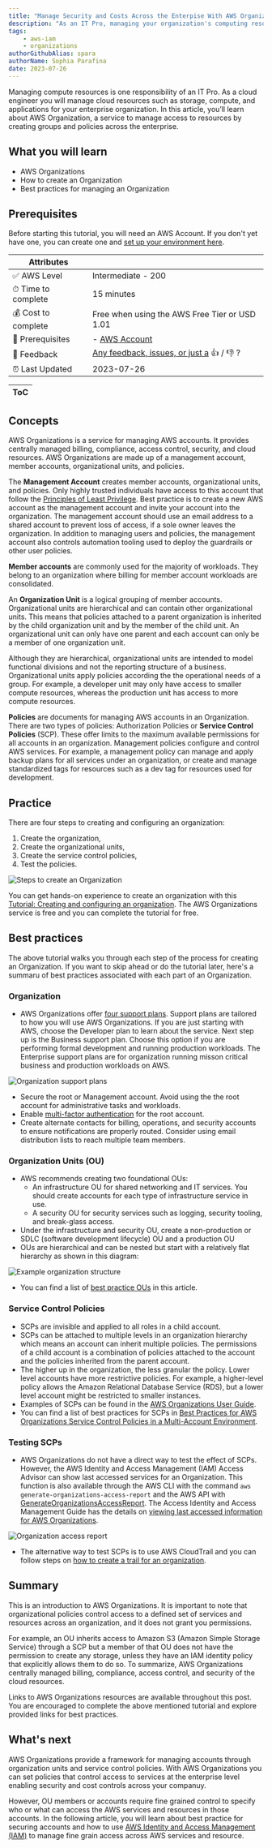 ```yaml
---
title: "Manage Security and Costs Across the Enterpise With AWS Organizations"
description: "As an IT Pro, managing your organization's computing resources is a key role. AWS Organizations provides the tools to organize and manage user accounts and cloud resources for security and cost control at the enterprise level."
tags:
    - aws-iam
    - organizations
authorGithubAlias: spara
authorName: Sophia Parafina
date: 2023-07-26
---
```


Managing compute resources is one responsibility of an IT Pro. As a cloud engineer you will manage cloud resources such as storage, compute, and applications for your enterprise organization. In this article, you’ll learn about AWS Organization, a service to manage access to resources by creating groups and policies across the enterprise.

## What you will learn

- AWS Organizations
- How to create an Organization
- Best practices for managing an Organization

## Prerequisites

Before starting this tutorial, you will need an AWS Account. If you don't yet have one, you can create one and [set up your environment here](https://aws.amazon.com/getting-started/guides/setup-environment/).
 

| Attributes                |                                   |
| ------------------- | -------------------------------------- |
| ✅ AWS Level        | Intermediate - 200                         |
| ⏱ Time to complete  | 15 minutes                             |
| 💰 Cost to complete | Free when using the AWS Free Tier or USD 1.01      |
| 🧩 Prerequisites    | - [AWS Account](https://aws.amazon.com/resources/create-account/?sc_channel=el&sc_campaign=devopswave&sc_content=cicdetlsprkaws&sc_geo=mult&sc_country=mult&sc_outcome=acq)|
| 📢 Feedback            | <a href="https://pulse.buildon.aws/survey/DEM0H5VW" target="_blank">Any feedback, issues, or just a</a> 👍 / 👎 ?    |
| ⏰ Last Updated     | 2023-07-26                             |

| ToC |
|-----|

## Concepts

AWS Organizations is a service for managing AWS accounts. It provides centrally managed billing, compliance, access control, security, and cloud resources. AWS Organizations are made up of a management account, member accounts,  organizational units, and policies.

The **Management Account** creates member accounts, organizational units, and policies. Only highly trusted individuals have access to this account that follow the [Principles of Least Privilege](https://docs.aws.amazon.com/wellarchitected/latest/framework/sec_permissions_least_privileges.html). Best practice is to create a new AWS account as the management account and invite your account into the organization. The management account should use an email address to a shared account to prevent loss of access, if a sole owner leaves the organization. In addition to managing users and policies, the management account also controls automation tooling used to deploy the guardrails or other user policies.

**Member accounts** are commonly used for the majority of workloads. They belong to an organization where billing for member account workloads are consolidated.

An **Organization Unit** is a logical grouping of member accounts. Organizational units are hierarchical and can contain other organizational units. This means that policies attached to a parent organization is inherited by the child organization unit and by the member of the child unit. An organizational unit can only have one parent and each account can only be a member of one organization unit.

Although they are hierarchical, organizational units are intended to model functional divisions and not the reporting structure of a business. Organizational units apply policies according the the operational needs of a group. For example, a developer unit may only have access to smaller compute resources, whereas the production unit has access to more compute resources.

**Policies** are documents for managing AWS accounts in an Organization. There are two types of policies: Authorization Policies or **Service Control Policies** (SCP). These offer limits to the maximum available permissions for all accounts in an organization. Management policies configure and control AWS services. For example, a management policy can manage and apply backup plans for all services under an organization, or create and manage standardized tags for resources such as a dev tag for resources used for development.

## Practice

There are four steps to creating and configuring an organization:

1. Create the organization,
1. Create the organizational units,
1. Create the service control policies,
1. Test the policies.

![Steps to create an Organization](./images/steps-to-create-an-organization.png)

You can get hands-on experience to create an organization with this [Tutorial: Creating and configuring an organization](https://docs.aws.amazon.com/organizations/latest/userguide/orgs_tutorials_basic.html). The AWS Organizations service is free and you can complete the tutorial for free.

## Best practices

The above tutorial walks you through each step of the process for creating an Organization. If you want to skip ahead or do the tutorial later, here's a summaru of best practices associated with each part of an Organization.

### Organization

- AWS Organizations offer [four support plans](https://aws.amazon.com/premiumsupport/plans/). Support plans are tailored to how you will use AWS Organizations. If you are just starting with AWS, choose the Developer plan to learn about the service. Next step up is the Business support plan. Choose this option if you are performing formal development and running production workloads. The Enterprise support plans are for organization running misson critical business and production workloads on AWS.

![Organization support plans](./images/support_plans.png)

- Secure the root or Management account. Avoid using the the root account for administrative tasks and workloads. 
- Enable [multi-factor authentication](https://docs.aws.amazon.com/IAM/latest/UserGuide/id_root-user.html#id_root-user_manage_mfa) for the root account.
- Create alternate contacts for billing, operations, and security accounts to ensure notifications are properly routed. Consider using email distribution lists to reach multiple team members.

### Organization Units (OU)

- AWS recommends creating two foundational OUs:
  - An infrastructure OU for shared networking and IT services. You should create accounts for each type of infrastructure service in use.
  - A security OU for security services such as logging, security tooling, and break-glass access.
- Under the infrastructure and security OU, create a non-production or SDLC (software development lifecycle) OU and a production OU
- OUs are hierarchical and can be nested but start with a relatively flat hierarchy as shown in this diagram:

![Example organization structure](./images/organization.png)

- You can find a list of [best practice OUs](https://aws.amazon.com/blogs/mt/best-practices-for-organizational-units-with-aws-organizations/?sc_channel=el&sc_campaign=post&sc_content=creating_and_managing_organizations&sc_geo=mult&sc_country=mult&sc_outcome=acq) in this article.

### Service Control Policies

- SCPs are invisible and applied to all roles in a child account.
- SCPs can be attached to multiple levels in an organization hierarchy which means an account can  inherit multiple policies. The permissions of a child account is a combination of policies attached to the account and the policies inherited from the parent account.
- The higher up in the organization, the less granular the policy. Lower level accounts have more restrictive policies. For example, a higher-level policy allows the Amazon Relational Database Service (RDS), but a lower level account might be restricted to smaller instances.
- Examples of SCPs can be found in the [AWS Organizations User Guide](https://docs.aws.amazon.com/organizations/latest/userguide/orgs_manage_policies_scps_examples.html).
- You can find a list of best practices for SCPs in [Best Practices for AWS Organizations Service Control Policies in a Multi-Account Environment](https://aws.amazon.com/blogs/industries/best-practices-for-aws-organizations-service-control-policies-in-a-multi-account-environment/).

### Testing SCPs

- AWS Organizations do not have a direct way to test the effect of SCPs. However, the AWS Identity and Access Management (IAM) Access Advisor can show last accessed services for an Organization. This function is also available through the AWS CLI with the command `aws generate-organizations-access-report` and the AWS API with [GenerateOrganizationsAccessReport](https://docs.aws.amazon.com/iam/?sc_channel=el&sc_campaign=post&sc_content=creating_and_managing_organizations&sc_geo=mult&sc_country=mult&sc_outcome=acq). The Access Identity and Access Management Guide has the details on [viewing last accessed information for AWS Organizations](https://docs.aws.amazon.com/IAM/latest/UserGuide/when-to-use-iam.html).

![Organization access report](./images/organization-access-report.png)

- The alternative way to test SCPs is to use AWS CloudTrail and you can follow steps on [how to create a trail for an organization](https://docs.aws.amazon.com/awscloudtrail/latest/userguide/creating-trail-organization.html).

## Summary

This is an introduction to AWS Organizations. It is important to note that organizational policies control access to a defined set of services and resources across an organization, and it does not grant you permissions.

For example, an OU inherits access to Amazon S3 (Amazon Simple Storage Service) through a SCP but a member of that OU does not have the permission to create any storage, unless they have an IAM identity policy that explicitly allows them to do so. To summarize, AWS Organizations centrally managed billing, compliance, access control, and security of the cloud resources.

Links to AWS Organizations resources are available throughout this post. You are encouraged to complete the above mentioned tutorial and explore provided links for best practices.

## What's next

AWS Organizations provide a framework for managing accounts through organization units and service control policies. With AWS Organizations you can set policies that control access to services at the enterprise level enabling security and cost controls across your companuy.

 However, OU members or accounts require fine grained control to specify who or what can access the AWS services and resources in those accounts. In the following article, you will learn about best practice for securing accounts and how to use [AWS Identity and Access Management (IAM)](https://docs.aws.amazon.com/IAM/latest/UserGuide/introduction.html) to manage fine grain access across AWS services and resource.
